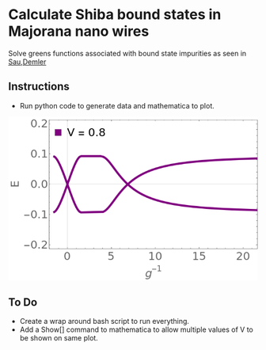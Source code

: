# Calculate Shiba bound states in Majorana nano wires
Solve greens functions associated with bound state impurities as seen in [Sau,Demler](http://cmt.harvard.edu/demler/PUBLICATIONS/ref170.pdf)

## Instructions
* Run python code to generate data and mathematica to plot.

![](plot_V0.8.png)

## To Do
* Create a wrap around bash script to run everything.
* Add a Show[] command to mathematica to allow multiple values of V to be shown on same plot.

